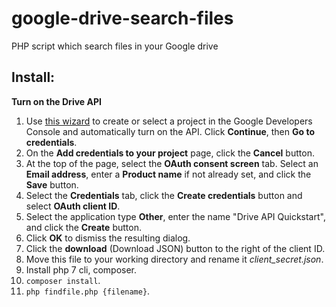 # google-drive-search-files
PHP script which search files in your Google drive

## Install:

**Turn on the Drive API**

1. Use [this wizard](https://console.developers.google.com/start/api?id=drive) to create or select a project in the Google Developers Console and automatically turn on the API. Click **Continue**, then **Go to credentials**.
2. On the **Add credentials to your project** page, click the **Cancel** button.
3. At the top of the page, select the **OAuth consent screen** tab. Select an **Email address**, enter a **Product name** if not already set, and click the **Save** button.
4. Select the **Credentials** tab, click the **Create credentials** button and select **OAuth client ID**.
5. Select the application type **Other**, enter the name "Drive API Quickstart", and click the **Create** button.
6. Click **OK** to dismiss the resulting dialog.
7. Click the **download** (Download JSON) button to the right of the client ID.
8. Move this file to your working directory and rename it *client_secret.json*.
9. Install php 7 cli, composer.
9. `composer install`.
10. `php findfile.php {filename}`.